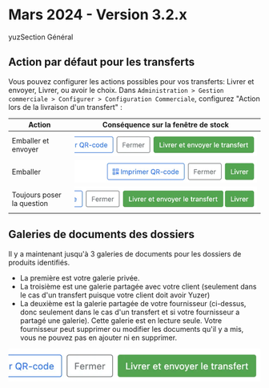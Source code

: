 # Mars 2024 - Version 3.2.x

yuzSection Général

## Action par défaut pour les transferts

Vous pouvez configurer les actions possibles pour vos transferts: Livrer et envoyer, Livrer, ou avoir le choix. Dans `Administration > Gestion commerciale > Configurer > Configuration Commerciale`, configurez "Action lors de la livraison d'un transfert" :

| Action                     | Conséquence sur la fenêtre de stock                                                                                                                  |
| -------------------------- | ---------------------------------------------------------------------------------------------------------------------------------------------------- |
| Emballer et envoyer        | ![Emballer et envoyer](https://raw.githubusercontent.com/yuzer-software/release-notes/master/release-notes/3.2.0/general/transfer-send.webp?w=330px) |
| Emballer                   | ![Emballer](https://raw.githubusercontent.com/yuzer-software/release-notes/master/release-notes/3.2.0/general/transfer-deliver.webp?w=330px)         |
| Toujours poser la question | ![Au choix](https://raw.githubusercontent.com/yuzer-software/release-notes/master/release-notes/3.2.0/general/transfer-choose.webp?w=330px)          |

## Galeries de documents des dossiers

Il y a maintenant jusqu'à 3 galeries de documents pour les dossiers de produits identifiés.

- La première est votre galerie privée.
- La troisième est une galerie partagée avec votre client (seulement dans le cas d'un transfert puisque votre client doit avoir Yuzer)
- La deuxième est la galerie partagée de votre fournisseur (ci-dessus, donc seulement dans le cas d'un transfert et si votre fournisseur a partagé une galerie). Cette galerie est en lecture seule. Votre fournisseur peut supprimer ou modifier les documents qu'il y a mis, vous ne pouvez pas en ajouter ni en supprimer.

![Emballer et envoyer](https://raw.githubusercontent.com/yuzer-software/release-notes/master/release-notes/3.2.0/general/transfer-send.webp?w=330px)
